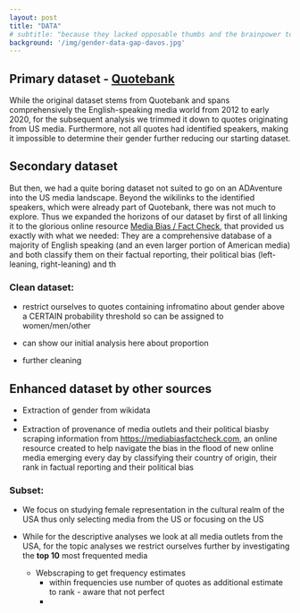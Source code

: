 ```yaml
---
layout: post
title: "DATA"
# subtitle: "because they lacked opposable thumbs and the brainpower to build a space program."
background: '/img/gender-data-gap-davos.jpg'
---
```


## Primary dataset - [Quotebank](https://quotebank.dlab.tools/)

While the original dataset stems from Quotebank and spans comprehensively the English-speaking media world from 2012 to early 2020, for the subsequent analysis we trimmed it down to quotes originating from US media. Furthermore, not all quotes had identified speakers, making it impossible to determine their gender further reducing our starting dataset.

## Secondary dataset

But then, we had a quite boring dataset not suited to go on an ADAventure into the US media landscape. Beyond the wikilinks to the identified speakers, which were already part of Quotebank, there was not much to explore. Thus we expanded the horizons of our dataset by first of all linking it to the glorious online resource [Media Bias / Fact Check](https://mediabiasfactcheck.com/), that provided us exactly with what we needed: They are a comprehensive database of a majority of English speaking (and an even larger portion of American media) and both classify them on their factual reporting, their political bias (left-leaning, right-leaning) and th




### Clean dataset:

- restrict ourselves to quotes containing infromatino about gender above a CERTAIN probability threshold so can be assigned to women/men/other

- can show our initial analysis here about proportion

- further cleaning

## Enhanced dataset by other sources 

- Extraction of gender from wikidata
- 
- Extraction of provenance of media outlets and their political biasby scraping information from https://mediabiasfactcheck.com, an online resource created to help navigate the bias in the flood of new online media emerging every day by classifying their country of origin, their rank in factual reporting and their political bias

### Subset:

- We focus on studying female representation in the cultural realm of the USA thus only selecting media from the US or focusing on the US

- While for the descriptive analyses we look at all media outlets from the USA, for the topic analyses we restrict ourselves further by investigating the **top 10** most frequented media
  - Webscraping to get frequency estimates
    - within frequencies use number of quotes as additional estimate to rank - aware that not perfect
    - 
